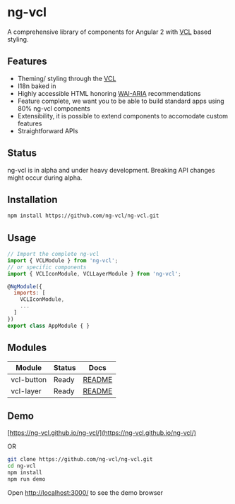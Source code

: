 # ng-vcl

A comprehensive library of components for Angular 2 with [VCL](http://vcl.github.io/) based styling.

## Features

- Theming/ styling through the [VCL](http://vcl.github.io/)
- I18n baked in
- Highly accessible HTML honoring [WAI-ARIA](https://www.w3.org/WAI/intro/aria) recommendations
- Feature complete, we want you to be able to build standard apps using 80% ng-vcl components
- Extensibility, it is possible to extend components to accomodate custom features
- Straightforward APIs

## Status

ng-vcl is in alpha and under heavy development.
Breaking API changes might occur during alpha.

## Installation

```sh
npm install https://github.com/ng-vcl/ng-vcl.git
```

## Usage

```js
// Import the complete ng-vcl
import { VCLModule } from 'ng-vcl';
// or specific components
import { VCLIconModule, VCLLayerModule } from 'ng-vcl';

@NgModule({
  imports: [
    VCLIconModule,
    ...
  ]
})
export class AppModule { }
```


## Modules

| Module           | Status                                       | Docs         |
|------------------|----------------------------------------------|--------------|
| vcl-button       |                                        Ready |  [README][1] |
| vcl-layer        |                                        Ready |  [README][2] |

 [1]: https://github.com/ng-vcl/ng-vcl/blob/master/src/components/button/README.md
 [2]: https://github.com/ng-vcl/ng-vcl/blob/master/src/components/layer/README.md


## Demo

[https://ng-vcl.github.io/ng-vcl/](https://ng-vcl.github.io/ng-vcl/)

OR

```sh
git clone https://github.com/ng-vcl/ng-vcl.git
cd ng-vcl
npm install
npm run demo
```
Open [http://localhost:3000/](http://localhost:3000/) to see the demo browser

